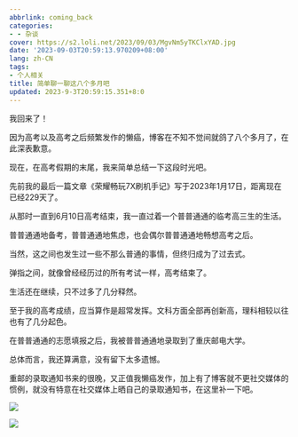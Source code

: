 ```yaml
---
abbrlink: coming_back
categories:
- - 杂谈
cover: https://s2.loli.net/2023/09/03/MgvNm5yTKClxYAD.jpg
date: '2023-09-03T20:59:13.970209+08:00'
lang: zh-CN
tags:
- 个人相关
title: 简单聊一聊这八个多月吧
updated: 2023-9-3T20:59:15.351+8:0
---
```

我回来了！

因为高考以及高考之后频繁发作的懒癌，博客在不知不觉间就鸽了八个多月了，在此深表歉意。

现在，在高考假期的末尾，我来简单总结一下这段时光吧。

<!--more-->

先前我的最后一篇文章《荣耀畅玩7X刷机手记》写于2023年1月17日，距离现在已经229天了。

从那时一直到6月10日高考结束，我一直过着一个普普通通的临考高三生的生活。

普普通通地备考，普普通通地焦虑，也会偶尔普普通通地畅想高考之后。

当然，这之间也发生过一些不那么普通的事情，但终归成为了过去式。

弹指之间，就像曾经经历过的所有考试一样，高考结束了。

生活还在继续，只不过多了几分释然。

至于我的高考成绩，应当算作是超常发挥。文科方面全部再创新高，理科相较以往也有了几分起色。

在普普通通的志愿填报之后，我被普普通通地录取到了重庆邮电大学。

总体而言，我还算满意，没有留下太多遗憾。

重邮的录取通知书来的很晚，又正值我懒癌发作，加上有了博客就不更社交媒体的惯例，就没有特意在社交媒体上晒自己的录取通知书，在这里补一下吧。

![](https://s1.ax1x.com/2023/09/03/pPDrlTI.jpg)



![](https://s1.ax1x.com/2023/09/03/pPDr3kt.jpg)

